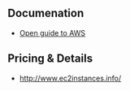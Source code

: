 ## Documenation

- [Open guide to AWS](https://github.com/open-guides/og-aws)

## Pricing & Details

- http://www.ec2instances.info/
